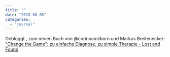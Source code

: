 ```yaml
---
title: ""
date: "2018-06-05"
categories: 
  - "journal"
---
```


Gebloggt , zum neuen Buch von @corinnamilborn und Markus Breitenecker: ["Change the Game": zu einfache Diagnose, zu simple Therapie - Lost and Found](https://wittenbrink.net/lostandfound/change-the-game-zu-einfache-diagnose-zu-simple-therapie/)
